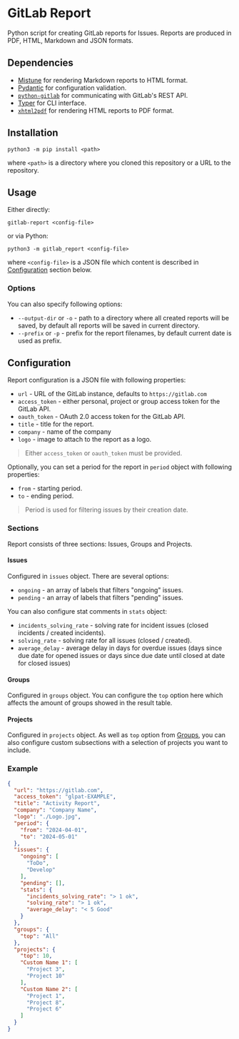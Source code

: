 # GitLab Report

Python script for creating GitLab reports for Issues. Reports are produced in PDF, HTML, Markdown and JSON formats.

## Dependencies

- [Mistune](https://mistune.lepture.com) for rendering Markdown reports to HTML format.
- [Pydantic](https://pydantic.dev) for configuration validation.
- [`python-gitlab`](https://python-gitlab.readthedocs.io) for communicating with GitLab's REST API.
- [Typer](https://typer.tiangolo.com) for CLI interface.
- [`xhtml2pdf`](https://xhtml2pdf.readthedocs.io/en/latest/) for rendering HTML reports to PDF format.

## Installation

```shell
python3 -m pip install <path>
```

where `<path>` is a directory where you cloned this repository or a URL to the repository.

## Usage

Either directly:

```shell
gitlab-report <config-file>
```

or via Python:

```shell
python3 -m gitlab_report <config-file>
```

where `<config-file>` is a JSON file which content is described in [Configuration](#configuration) section below.

### Options

You can also specify following options:

- `--output-dir` or `-o` - path to a directory where all created reports will be saved, by default all reports will be saved in current directory.
- `--prefix` or `-p` - prefix for the report filenames, by default current date is used as prefix.

## Configuration

Report configuration is a JSON file with following properties:

- `url` - URL of the GitLab instance, defaults to `https://gitlab.com`
- `access_token` - either personal, project or group access token for the GitLab API.
- `oauth_token` - OAuth 2.0 access token for the GitLab API.
- `title` - title for the report.
- `company` - name of the company
- `logo` - image to attach to the report as a logo.

> Either `access_token` or `oauth_token` must be provided.

Optionally, you can set a period for the report in `period` object with following properties:

- `from` - starting period.
- `to` - ending period.

> Period is used for filtering issues by their creation date.

### Sections

Report consists of three sections: Issues, Groups and Projects.

#### Issues

Configured in `issues` object. There are several options:

- `ongoing` - an array of labels that filters "ongoing" issues.
- `pending` - an array of labels that filters "pending" issues.

You can also configure stat comments in `stats` object:

- `incidents_solving_rate` - solving rate for incident issues (closed incidents / created incidents).
- `solving_rate` - solving rate for all issues (closed / created).
- `average_delay` - average delay in days for overdue issues (days since due date for opened issues or days since due date until closed at date for closed issues)

#### Groups

Configured in `groups` object. You can configure the `top` option here which affects the amount of groups showed in the result table.

#### Projects

Configured in `projects` object. As well as `top` option from [Groups](#groups), you can also configure custom subsections with a selection of projects you want to include.

### Example

```json
{
  "url": "https://gitlab.com",
  "access_token": "glpat-EXAMPLE",
  "title": "Activity Report",
  "company": "Company Name",
  "logo": "./Logo.jpg",
  "period": {
    "from": "2024-04-01",
    "to": "2024-05-01"
  },
  "issues": {
    "ongoing": [
      "ToDo",
      "Develop"
    ],
    "pending": [],
    "stats": {
      "incidents_solving_rate": "> 1 ok",
      "solving_rate": "> 1 ok",
      "average_delay": "< 5 Good"
    }
  },
  "groups": {
    "top": "All"
  },
  "projects": {
    "top": 10,
    "Custom Name 1": [
      "Project 3",
      "Project 10"
    ],
    "Custom Name 2": [
      "Project 1",
      "Project 8",
      "Project 6"
    ]
  }
}
```
